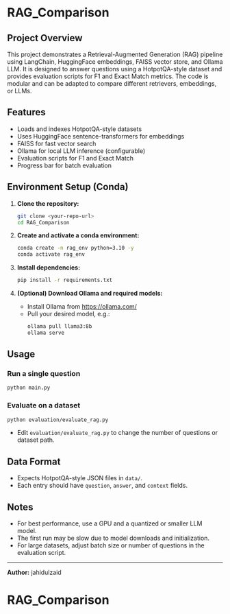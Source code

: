 # RAG_Comparison

## Project Overview

This project demonstrates a Retrieval-Augmented Generation (RAG) pipeline using LangChain, HuggingFace embeddings, FAISS vector store, and Ollama LLM. It is designed to answer questions using a HotpotQA-style dataset and provides evaluation scripts for F1 and Exact Match metrics. The code is modular and can be adapted to compare different retrievers, embeddings, or LLMs.

## Features
- Loads and indexes HotpotQA-style datasets
- Uses HuggingFace sentence-transformers for embeddings
- FAISS for fast vector search
- Ollama for local LLM inference (configurable)
- Evaluation scripts for F1 and Exact Match
- Progress bar for batch evaluation

## Environment Setup (Conda)

1. **Clone the repository:**
   ```sh
   git clone <your-repo-url>
   cd RAG_Comparison
   ```

2. **Create and activate a conda environment:**
   ```sh
   conda create -n rag_env python=3.10 -y
   conda activate rag_env
   ```

3. **Install dependencies:**
   ```sh
   pip install -r requirements.txt
   ```

4. **(Optional) Download Ollama and required models:**
   - Install Ollama from https://ollama.com/
   - Pull your desired model, e.g.:
     ```sh
     ollama pull llama3:8b
     ollama serve
     ```

## Usage

### Run a single question
```sh
python main.py
```

### Evaluate on a dataset
```sh
python evaluation/evaluate_rag.py
```

- Edit `evaluation/evaluate_rag.py` to change the number of questions or dataset path.

## Data Format
- Expects HotpotQA-style JSON files in `data/`.
- Each entry should have `question`, `answer`, and `context` fields.

## Notes
- For best performance, use a GPU and a quantized or smaller LLM model.
- The first run may be slow due to model downloads and initialization.
- For large datasets, adjust batch size or number of questions in the evaluation script.

---

**Author:** jahidulzaid
# RAG_Comparison
